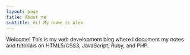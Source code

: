 ```yaml
---
layout: page
title: About me
subtitle: Hi! My name is Alex
---
```


Welcome! This is my web development blog where I document my notes and tutorials on HTML5/CSS3, JavaScript, Ruby, and PHP.  
